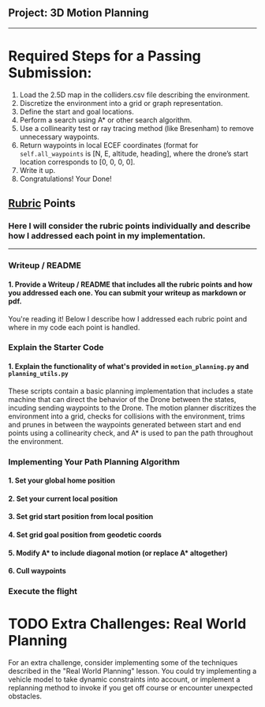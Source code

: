 ## Project: 3D Motion Planning
---


# Required Steps for a Passing Submission:
1. Load the 2.5D map in the colliders.csv file describing the environment.
2. Discretize the environment into a grid or graph representation.
3. Define the start and goal locations.
4. Perform a search using A* or other search algorithm.
5. Use a collinearity test or ray tracing method (like Bresenham) to remove unnecessary waypoints.
6. Return waypoints in local ECEF coordinates (format for `self.all_waypoints` is [N, E, altitude, heading], where the drone’s start location corresponds to [0, 0, 0, 0].
7. Write it up.
8. Congratulations!  Your Done!

## [Rubric](https://review.udacity.com/#!/rubrics/1534/view) Points
### Here I will consider the rubric points individually and describe how I addressed each point in my implementation.  

---
### Writeup / README

#### 1. Provide a Writeup / README that includes all the rubric points and how you addressed each one.  You can submit your writeup as markdown or pdf.  

You're reading it! Below I describe how I addressed each rubric point and where in my code each point is handled.

### Explain the Starter Code

#### 1. Explain the functionality of what's provided in `motion_planning.py` and `planning_utils.py`
These scripts contain a basic planning implementation that includes a state machine that can direct the behavior of the Drone between the states, incuding sending waypoints to the Drone. The motion planner discritizes the environment into a grid, checks for collisions with the environment, trims and prunes in between the waypoints generated between start and end points using a collinearity check, and A* is used to pan the path throughout the environment.

### Implementing Your Path Planning Algorithm

#### 1. Set your global home position

#### 2. Set your current local position

#### 3. Set grid start position from local position

#### 4. Set grid goal position from geodetic coords

#### 5. Modify A* to include diagonal motion (or replace A* altogether)

#### 6. Cull waypoints 

### Execute the flight



  
# TODO Extra Challenges: Real World Planning

For an extra challenge, consider implementing some of the techniques described in the "Real World Planning" lesson. You could try implementing a vehicle model to take dynamic constraints into account, or implement a replanning method to invoke if you get off course or encounter unexpected obstacles.


